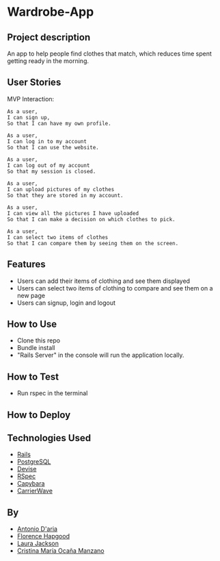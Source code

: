 # Wardrobe-App

Project description 
------

An app to help people find clothes that match, which reduces time spent getting ready in the morning.

User Stories
------

MVP Interaction:
```
As a user,
I can sign up,
So that I can have my own profile.

As a user,
I can log in to my account
So that I can use the website.

As a user,
I can log out of my account
So that my session is closed.

As a user,
I can upload pictures of my clothes
So that they are stored in my account.

As a user,
I can view all the pictures I have uploaded
So that I can make a decision on which clothes to pick.

As a user,
I can select two items of clothes
So that I can compare them by seeing them on the screen.
```

Features
------
- Users can add their items of clothing and see them displayed
- Users can select two items of clothing to compare and see them on a new page
- Users can signup, login and logout

How to Use
--------
- Clone this repo
- Bundle install
- "Rails Server" in the console will run the application locally.

How to Test
-------
- Run rspec in the terminal

How to Deploy
-------

Technologies Used 
------

- [Rails](https://rubyonrails.org/)
- [PostgreSQL](https://www.postgresql.org/)
- [Devise](https://github.com/plataformatec/devise)
- [RSpec](http://rspec.info/)
- [Capybara](https://github.com/teamcapybara/capybara)
- [CarrierWave](https://github.com/carrierwaveuploader/carrierwave)

By
---
- [Antonio D'aria](https://github.com/AntonioDaria)
- [Florence Hapgood](https://github.com/FlorenceHapgood)
- [Laura Jackson](https://github.com/ShinyVerse)
- [Cristina María Ocaña Manzano](https://github.com/cristinaocanamanzano)

